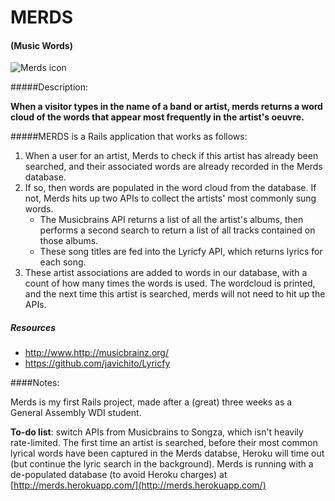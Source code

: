 # MERDS
####  (Music Words)

![Merds icon](http://www.glumac.net/merds_sm.png)

#####Description: 

**When a visitor types in the name of a band or artist, merds returns a word cloud of the words that appear most frequently in the artist's oeuvre.**

#####MERDS is a Rails application that works as follows: 
1. When a user for an artist, Merds to check if this artist has already been searched, and their associated words are already recorded in the Merds database.
2. If so, then words are populated in the word cloud from the database. If not, Merds hits up two APIs to collect the artists' most commonly sung words. 
	* The Musicbrains API returns a list of all the artist's albums, then performs a second search to return a list of all tracks contained on those albums.
	* These song titles are fed into the Lyricfy API, which returns lyrics for each song.
3. These artist associations are added to words in our database, with a count of how many times the words is used. The wordcloud is printed, and the next time this artist is searched, merds will not need to hit up the APIs. 
 
##### Resources
*  <http://www.http://musicbrainz.org/>
*  <https://github.com/javichito/Lyricfy>

####Notes:

Merds is my first Rails project, made after a (great) three weeks as a General Assembly WDI student. 

**To-do list**: switch APIs from Musicbrains to Songza, which isn't heavily rate-limited. The first time an artist is searched, before their most common lyrical words have been captured in the Merds databse, Heroku will time out (but continue the lyric search in the background). Merds is running with a de-populated database (to avoid Heroku charges) at [http://merds.herokuapp.com/](http://merds.herokuapp.com/)
